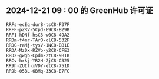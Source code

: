 ## 2024-12-21 09 : 00 的 GreenHub 许可证
```
RRFs-ecEq-durB-tsC8-F37F
RRFF-pZRV-5Cpd-E9C8-B29B
RRF1-hDNf-hsC3-w0C8-49A2
RRDm-f4mr-TArO-olC8-532F
RRDG-raMj-tysV-1NC8-BB1E
RRDA-Mz0x-RZVo-y2C8-CFE3
RRD2-gwgb-Cpdm-2tC8-9B1B
RRCv-hrkj-YR2H-ZjC8-C325
RR9h-ZUIl-xVDY-etC8-751D
RR9b-05BL-6BMq-33C8-E7FC
```
